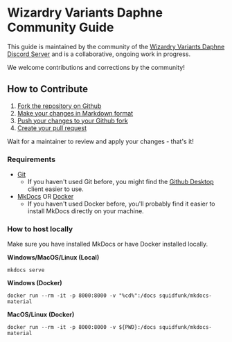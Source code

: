 # Wizardry Variants Daphne Community Guide

This guide is maintained by the community of the [Wizardry Variants Daphne Discord Server](https://discord.gg/YjYmUCkBXK) and is a collaborative, ongoing work in progress.

We welcome contributions and corrections by the community\!

## How to Contribute

1. [Fork the repository on Github](https://docs.github.com/en/pull-requests/collaborating-with-pull-requests/working-with-forks/fork-a-repo)
1. [Make your changes in Markdown format](https://www.markdownguide.org/basic-syntax/)
1. [Push your changes to your Github fork](https://docs.github.com/en/get-started/using-git/pushing-commits-to-a-remote-repository)
1. [Create your pull request](https://docs.github.com/en/pull-requests/collaborating-with-pull-requests/proposing-changes-to-your-work-with-pull-requests/creating-a-pull-request)

Wait for a maintainer to review and apply your changes - that's it!

### Requirements
 - [Git](https://git-scm.com/)
   - If you haven't used Git before, you might find the [Github Desktop](https://github.com/apps/desktop) client easier to use.
 - [MkDocs](https://www.mkdocs.org/user-guide/installation/) OR [Docker](https://docs.docker.com/engine/)
   - If you haven't used Docker before, you'll probably find it easier to install MkDocs directly on your machine.

### How to host locally

Make sure you have installed MkDocs or have Docker installed locally.

**Windows/MacOS/Linux (Local)**
```
mkdocs serve
```

**Windows (Docker)**
```
docker run --rm -it -p 8000:8000 -v "%cd%":/docs squidfunk/mkdocs-material
```

**MacOS/Linux (Docker)**
```
docker run --rm -it -p 8000:8000 -v ${PWD}:/docs squidfunk/mkdocs-material
```